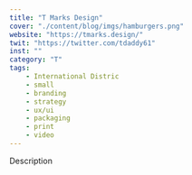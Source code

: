 ```yaml
---
title: "T Marks Design"
cover: "./content/blog/imgs/hamburgers.png"
website: "https://tmarks.design/"
twit: "https://twitter.com/tdaddy61"
inst: ""
category: "T"
tags:
    - International Distric
    - small
    - branding
    - strategy
    - ux/ui
    - packaging
    - print
    - video
---
```


Description
